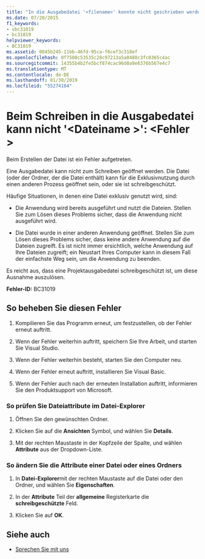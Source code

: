 ```yaml
---
title: "In die Ausgabedatei '<filename>' konnte nicht geschrieben werden: <error>."
ms.date: 07/20/2015
f1_keywords:
- vbc31019
- bc31019
helpviewer_keywords:
- BC31019
ms.assetid: 0845b245-11bb-46fd-95ca-f6cef3c318ef
ms.openlocfilehash: 0f7580c53535c28c97213a5a0488c3fc0365c4ac
ms.sourcegitcommit: 14355b4b2fe5bcf874cac96d0a9e6376b567e4c7
ms.translationtype: MT
ms.contentlocale: de-DE
ms.lasthandoff: 01/30/2019
ms.locfileid: "55274104"
---
```

# <a name="unable-to-write-to-output-file-filename-error"></a>Beim Schreiben in die Ausgabedatei kann nicht '\<Dateiname >': \<Fehler >
Beim Erstellen der Datei ist ein Fehler aufgetreten.  
  
 Eine Ausgabedatei kann nicht zum Schreiben geöffnet werden. Die Datei (oder der Ordner, der die Datei enthält) kann für die Exklusivnutzung durch einen anderen Prozess geöffnet sein, oder sie ist schreibgeschützt.  
  
 Häufige Situationen, in denen eine Datei exklusiv genutzt wird, sind:  
  
-   Die Anwendung wird bereits ausgeführt und nutzt die Dateien. Stellen Sie zum Lösen dieses Problems sicher, dass die Anwendung nicht ausgeführt wird.  
  
-   Die Datei wurde in einer anderen Anwendung geöffnet. Stellen Sie zum Lösen dieses Problems sicher, dass keine andere Anwendung auf die Dateien zugreift. Es ist nicht immer ersichtlich, welche Anwendung auf Ihre Dateien zugreift; ein Neustart Ihres Computer kann in diesem Fall der einfachste Weg sein, um die Anwendung zu beenden.  
  
 Es reicht aus, dass eine Projektausgabedatei schreibgeschützt ist, um diese Ausnahme auszulösen.  
  
 **Fehler-ID:** BC31019  
  
## <a name="to-correct-this-error"></a>So beheben Sie diesen Fehler  
  
1.  Kompilieren Sie das Programm erneut, um festzustellen, ob der Fehler erneut auftritt.  
  
2.  Wenn der Fehler weiterhin auftritt, speichern Sie Ihre Arbeit, und starten Sie Visual Studio.  
  
3.  Wenn der Fehler weiterhin besteht, starten Sie den Computer neu.  
  
4.  Wenn der Fehler erneut auftritt, installieren Sie Visual Basic.  
  
5.  Wenn der Fehler auch nach der erneuten Installation auftritt, informieren Sie den Produktsupport von Microsoft.  
  
### <a name="to-check-file-attributes-in-file-explorer"></a>So prüfen Sie Dateiattribute im Datei-Explorer  
  
1.  Öffnen Sie den gewünschten Ordner.  
  
2.  Klicken Sie auf die **Ansichten** Symbol, und wählen Sie **Details**.  
  
3.  Mit der rechten Maustaste in der Kopfzeile der Spalte, und wählen **Attribute** aus der Dropdown-Liste.  
  
### <a name="to-change-the-attributes-of-a-file-or-folder"></a>So ändern Sie die Attribute einer Datei oder eines Ordners  
  
1.  In **Datei-Explorer**mit der rechten Maustaste auf die Datei oder den Ordner, und wählen Sie **Eigenschaften**.  
  
2.  In der **Attribute** Teil der **allgemeine** Registerkarte die **schreibgeschützte** Feld.  
  
3.  Klicken Sie auf **OK**.  
  
## <a name="see-also"></a>Siehe auch
- [Sprechen Sie mit uns](/visualstudio/ide/talk-to-us)
